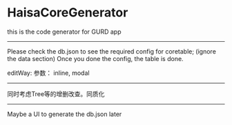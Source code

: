 # HaisaCoreGenerator
this is the code generator for GURD app

************************
Please check the db.json to see the required config for coretable; (ignore the data section)
Once you done the config, the table is done.

editWay: 参数： inline, modal


***********************
同时考虑Tree等的增删改查。同质化

***************************
Maybe a UI to generate the db.json later


